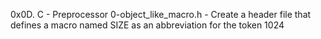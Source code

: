 0x0D. C - Preprocessor
0-object_like_macro.h - Create a header file that defines a macro named SIZE as an abbreviation for the token 1024
